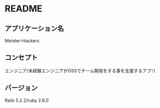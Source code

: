 # README

## アプリケーション名
<p>Meister-Hackers</p>

## コンセプト
<p>エンジニア/未経験エンジニアがOSSでチーム開発をする事を支援するアプリ</p>

## バージョン
<p>Rails 5.2.2/ruby 2.6.0</p>
